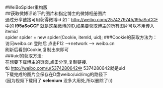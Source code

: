 #WeiBoSpider重构版</br>
##获取微博评论下的图片和指定博主的微博相册图片  
通过分享链接可用获得微博id 如：http://weibo.com/2574279745/I95aSoCCF  
中的 __I95aSoCCF__
就是这条微博的ID,如果要获取博主的所有图片可以不用传入itemid  
spider spider = new spider(Cookie, itemId, uid);
###Cookie的获取方法为： 
访问weibo.cn 登陆后 点击F12 ——>network ——> weibo.cn  
刷新后看到Cookie,复制出来即可   
###uid的获取方法:  
在想要下载博主的页面,点击分享,复制链接.  
如 http://weibo.com/u/5374280642中 5374280642就是uid   
下载完成的图片会保存在D盘weibo/uid/img的路径下  
(因为视频下载用了 __selenium__ 没多大用处,所以删除了:))
